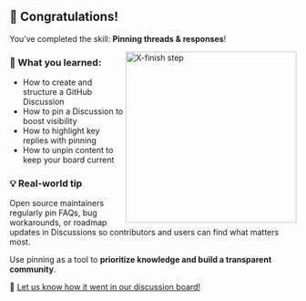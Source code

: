 <!--
  <<< Author notes: Finish >>>
  Review what we learned, ask for feedback, provide next steps.
-->

## 🎉 Congratulations!

You’ve completed the skill: **Pinning threads & responses**!

<img src=https://github.com/samaradw/pinning-threads-and-responses/edit/main/.github/steps/X-finish.md alt="X-finish step" width=300 align=right>

### 🧠 What you learned:

- How to create and structure a GitHub Discussion  
- How to pin a Discussion to boost visibility  
- How to highlight key replies with pinning  
- How to unpin content to keep your board current

### 💡 Real-world tip

Open source maintainers regularly pin FAQs, bug workarounds, or roadmap updates in Discussions so contributors and users can find what matters most.

Use pinning as a tool to **prioritize knowledge and build a transparent community**.

📣 [Let us know how it went in our discussion board!](https://github.com/orgs/skills/discussions)
